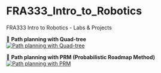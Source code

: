 # FRA333_Intro_to_Robotics
 FRA333 Intro to Robotics - Labs & Projects

🎥 **Path planning with Quad-tree**  
[![Path planning with Quad-tree](https://img.youtube.com/vi/NGSmsF_DV_Y/maxresdefault.jpg)](https://www.youtube.com/watch?v=NGSmsF_DV_Y&list=PLtCssjHkKLTCrDQO-YYaGmqgtV6mueNFD)

🎥 **Path planning with PRM (Probabilistic Roadmap Method)**  
[![Path planning with PRM](https://img.youtube.com/vi/STzZBXhn1K4/maxresdefault.jpg)](https://www.youtube.com/watch?v=STzZBXhn1K4&list=PLtCssjHkKLTCrDQO-YYaGmqgtV6mueNFD)
